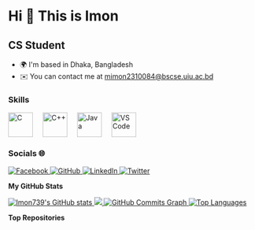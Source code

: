 Hi 👋 This is Imon  
=====================  

CS Student  
----------  

* 🌍 I'm based in Dhaka, Bangladesh  
* ✉️ You can contact me at [mimon2310084@bscse.uiu.ac.bd](mailto:mimon2310084@bscse.uiu.ac.bd)  

### Skills  

<div align="left" style="display: flex; align-items: center; gap: 20px;">
    <a href="https://docs.microsoft.com/en-us/cpp/?view=msvc-170" target="_blank" rel="noreferrer">
        <img src="https://raw.githubusercontent.com/danielcranney/readme-generator/main/public/icons/skills/c-colored.svg" width="50" height="50" alt="C" style="transition: transform 0.3s;" onmouseover="this.style.transform='scale(1.1)';" onmouseout="this.style.transform='scale(1)';" />
    </a>
    <a href="https://docs.microsoft.com/en-us/cpp/?view=msvc-170" target="_blank" rel="noreferrer">
        <img src="https://raw.githubusercontent.com/danielcranney/readme-generator/main/public/icons/skills/cplusplus-colored.svg" width="50" height="50" alt="C++" style="transition: transform 0.3s;" onmouseover="this.style.transform='scale(1.1)';" onmouseout="this.style.transform='scale(1)';" />
    </a>
    <a href="https://www.oracle.com/java/" target="_blank" rel="noreferrer">
        <img src="https://raw.githubusercontent.com/danielcranney/readme-generator/main/public/icons/skills/java-colored.svg" width="50" height="50" alt="Java" style="transition: transform 0.3s;" onmouseover="this.style.transform='scale(1.1)';" onmouseout="this.style.transform='scale(1)';" />
    </a>
    <a href="https://code.visualstudio.com/" target="_blank" rel="noreferrer">
        <img src="https://raw.githubusercontent.com/danielcranney/readme-generator/main/public/icons/skills/visualstudiocode.svg" width="50" height="50" alt="VS Code" style="transition: transform 0.3s;" onmouseover="this.style.transform='scale(1.1)';" onmouseout="this.style.transform='scale(1)';" />
    </a>
</div>  

### Socials 🌐  

<p align="left"> 
<a href="https://www.facebook.com/sazzad.imon739" target="_blank" rel="noreferrer"> 
    <img src="https://img.shields.io/badge/Facebook-1877F2?style=for-the-badge&logo=facebook&logoColor=white" alt="Facebook" />
</a> 
<a href="https://www.github.com/Imon739" target="_blank" rel="noreferrer"> 
    <img src="https://img.shields.io/badge/GitHub-100000?style=for-the-badge&logo=github&logoColor=white" alt="GitHub" />
</a>  
<a href="https://www.linkedin.com/in/sazzadimon739/" target="_blank" rel="noreferrer"> 
    <img src="https://img.shields.io/badge/LinkedIn-0A66C2?style=for-the-badge&logo=linkedin&logoColor=white" alt="LinkedIn" />
</a> 
<a href="https://x.com/Sazzad__Imon" target="_blank" rel="noreferrer"> 
    <img src="https://img.shields.io/badge/Twitter-1DA1F2?style=for-the-badge&logo=twitter&logoColor=white" alt="Twitter" />
</a>  
</p>  

<b>My GitHub Stats</b>  

<a href="http://www.github.com/Imon739">
    <img src="https://github-readme-stats.vercel.app/api?username=Imon739&show_icons=true&hide=&count_private=true&title_color=492929&text_color=ffffff&icon_color=0891b2&bg_color=27A090&hide_border=true&show_icons=true" alt="Imon739's GitHub stats" />
</a>  

<a href="http://www.github.com/Imon739">
    <img src="https://github-readme-streak-stats.herokuapp.com/?user=Imon739&stroke=ffffff&background=831843&ring=0891b2&fire=0891b2&currStreakNum=ffffff&currStreakLabel=0891b2&sideNums=17728C&sideLabels=ffffff&dates=ffffff&hide_border=true" />
</a>  

<a href="http://www.github.com/Imon739">
    <img src="https://github-readme-activity-graph.cyclic.app/graph?username=Imon739&bg_color=831843&color=ffffff&line=0891b2&point=ffffff&area_color=831843&area=true&hide_border=true&custom_title=GitHub%20Commits%20Graph" alt="GitHub Commits Graph" />
</a>  

<a href="https://github.com/Imon739" align="left">
    <img src="https://github-readme-stats.vercel.app/api/top-langs/?username=Imon739&langs_count=10&title_color=0891b2&text_color=ffaaff&icon_color=0891b2&bg_color=0C3175&hide_border=true&locale=en&custom_title=Top%20%Languages" alt="Top Languages" />
</a>  

<b>Top Repositories</b>  

<div width="100%" align="center"></div><br /><br /><br /><br /><br /><br /><br />  
